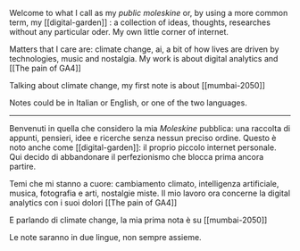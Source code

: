 Welcome to what I call as my _public moleskine_ or, by using a more common term, my [[digital-garden]] : a collection of ideas, thoughts, researches without any particular oder. My own little corner of internet.

Matters that I care are: climate change, ai, a bit of how lives are driven by technologies, music and nostalgia. My work is about digital analytics and [[The pain of GA4]]

Talking about climate change, my first note is about [[mumbai-2050]]

Notes could be in Italian or English, or one of the two languages.

---
Benvenuti in quella che considero la mia _Moleskine_ pubblica: una raccolta di appunti, pensieri, idee e ricerche senza nessun preciso ordine. Questo è noto anche come [[digital-garden]]: il proprio piccolo internet personale. Qui decido di abbandonare il perfezionismo che blocca prima ancora partire.

Temi che mi stanno a cuore: cambiamento climato, intelligenza artificiale, musica, fotografia e arti, nostalgie miste. Il mio lavoro ora concerne la digital analytics con i suoi dolori [[The pain of GA4]]

E parlando di climate change, la mia prima nota è su  [[mumbai-2050]]

Le note saranno in due lingue, non sempre assieme.